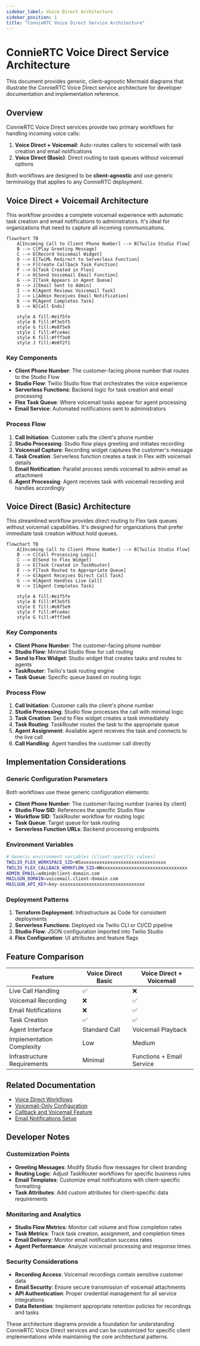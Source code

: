 ```yaml
---
sidebar_label: Voice Direct Architecture
sidebar_position: 1
title: "ConnieRTC Voice Direct Service Architecture"
---
```


# ConnieRTC Voice Direct Service Architecture

This document provides generic, client-agnostic Mermaid diagrams that illustrate the ConnieRTC Voice Direct service architecture for developer documentation and implementation reference.

## Overview

ConnieRTC Voice Direct services provide two primary workflows for handling incoming voice calls:

1. **Voice Direct + Voicemail**: Auto-routes callers to voicemail with task creation and email notifications
2. **Voice Direct (Basic)**: Direct routing to task queues without voicemail options

Both workflows are designed to be **client-agnostic** and use generic terminology that applies to any ConnieRTC deployment.

## Voice Direct + Voicemail Architecture

This workflow provides a complete voicemail experience with automatic task creation and email notifications to administrators. It's ideal for organizations that need to capture all incoming communications.

```mermaid
flowchart TB
    A[Incoming Call to Client Phone Number] --> B[Twilio Studio Flow]
    B --> C[Play Greeting Message]
    C --> D[Record Voicemail Widget]
    D --> E[TwiML Redirect to Serverless Function]
    E --> F[Create Callback Task Function]
    F --> G[Task Created in Flex]
    F --> H[Send Voicemail Email Function]
    G --> I[Task Appears in Agent Queue]
    H --> J[Email Sent to Admin]
    I --> K[Agent Reviews Voicemail Task]
    J --> L[Admin Receives Email Notification]
    K --> M[Agent Completes Task]
    D --> N[Call Ends]
    
    style A fill:#e1f5fe
    style B fill:#f3e5f5
    style G fill:#e8f5e9
    style I fill:#fce4ec
    style K fill:#fff3e0
    style J fill:#e0f2f1
```

### Key Components

- **Client Phone Number**: The customer-facing phone number that routes to the Studio Flow
- **Studio Flow**: Twilio Studio flow that orchestrates the voice experience
- **Serverless Functions**: Backend logic for task creation and email processing
- **Flex Task Queue**: Where voicemail tasks appear for agent processing
- **Email Service**: Automated notifications sent to administrators

### Process Flow

1. **Call Initiation**: Customer calls the client's phone number
2. **Studio Processing**: Studio flow plays greeting and initiates recording
3. **Voicemail Capture**: Recording widget captures the customer's message
4. **Task Creation**: Serverless function creates a task in Flex with voicemail details
5. **Email Notification**: Parallel process sends voicemail to admin email as attachment
6. **Agent Processing**: Agent receives task with voicemail recording and handles accordingly

## Voice Direct (Basic) Architecture

This streamlined workflow provides direct routing to Flex task queues without voicemail capabilities. It's designed for organizations that prefer immediate task creation without hold queues.

```mermaid
flowchart TB
    A[Incoming Call to Client Phone Number] --> B[Twilio Studio Flow]
    B --> C[Call Processing Logic]
    C --> D[Send to Flex Widget]
    D --> E[Task Created in TaskRouter]
    E --> F[Task Routed to Appropriate Queue]
    F --> G[Agent Receives Direct Call Task]
    G --> H[Agent Handles Live Call]
    H --> I[Agent Completes Task]
    
    style A fill:#e1f5fe
    style B fill:#f3e5f5
    style E fill:#e8f5e9
    style F fill:#fce4ec
    style G fill:#fff3e0
```

### Key Components

- **Client Phone Number**: The customer-facing phone number
- **Studio Flow**: Minimal Studio flow for call routing
- **Send to Flex Widget**: Studio widget that creates tasks and routes to agents
- **TaskRouter**: Twilio's task routing engine
- **Task Queue**: Specific queue based on routing logic

### Process Flow

1. **Call Initiation**: Customer calls the client's phone number
2. **Studio Processing**: Studio flow processes the call with minimal logic
3. **Task Creation**: Send to Flex widget creates a task immediately
4. **Task Routing**: TaskRouter routes the task to the appropriate queue
5. **Agent Assignment**: Available agent receives the task and connects to the live call
6. **Call Handling**: Agent handles the customer call directly

## Implementation Considerations

### Generic Configuration Parameters

Both workflows use these generic configuration elements:

- **Client Phone Number**: The customer-facing number (varies by client)
- **Studio Flow SID**: References the specific Studio flow
- **Workflow SID**: TaskRouter workflow for routing logic
- **Task Queue**: Target queue for task routing
- **Serverless Function URLs**: Backend processing endpoints

### Environment Variables

```bash
# Generic environment variables (client-specific values)
TWILIO_FLEX_WORKSPACE_SID=WSxxxxxxxxxxxxxxxxxxxxxxxxxxxxxxxx
TWILIO_FLEX_CALLBACK_WORKFLOW_SID=WWxxxxxxxxxxxxxxxxxxxxxxxxxxxxxxxx
ADMIN_EMAIL=admin@client-domain.com
MAILGUN_DOMAIN=voicemail.client-domain.com
MAILGUN_API_KEY=key-xxxxxxxxxxxxxxxxxxxxxxxxxxxxxxxx
```

### Deployment Patterns

1. **Terraform Deployment**: Infrastructure as Code for consistent deployments
2. **Serverless Functions**: Deployed via Twilio CLI or CI/CD pipeline
3. **Studio Flow**: JSON configuration imported into Twilio Studio
4. **Flex Configuration**: UI attributes and feature flags

## Feature Comparison

| Feature | Voice Direct Basic | Voice Direct + Voicemail |
|---------|-------------------|---------------------------|
| Live Call Handling | ✅ | ❌ |
| Voicemail Recording | ❌ | ✅ |
| Email Notifications | ❌ | ✅ |
| Task Creation | ✅ | ✅ |
| Agent Interface | Standard Call | Voicemail Playback |
| Implementation Complexity | Low | Medium |
| Infrastructure Requirements | Minimal | Functions + Email Service |

## Related Documentation

- [Voice Direct Workflows](./direct.md)
- [Voicemail-Only Configuration](./voicemail-only.md)
- [Callback and Voicemail Feature](../../../feature-library/callback-and-voicemail.md)
- [Email Notifications Setup](../add-ons/email-notifications.md)

## Developer Notes

### Customization Points

- **Greeting Messages**: Modify Studio flow messages for client branding
- **Routing Logic**: Adjust TaskRouter workflows for specific business rules
- **Email Templates**: Customize email notifications with client-specific formatting
- **Task Attributes**: Add custom attributes for client-specific data requirements

### Monitoring and Analytics

- **Studio Flow Metrics**: Monitor call volume and flow completion rates
- **Task Metrics**: Track task creation, assignment, and completion times
- **Email Delivery**: Monitor email notification success rates
- **Agent Performance**: Analyze voicemail processing and response times

### Security Considerations

- **Recording Access**: Voicemail recordings contain sensitive customer data
- **Email Security**: Ensure secure transmission of voicemail attachments
- **API Authentication**: Proper credential management for all service integrations
- **Data Retention**: Implement appropriate retention policies for recordings and tasks

These architecture diagrams provide a foundation for understanding ConnieRTC Voice Direct services and can be customized for specific client implementations while maintaining the core architectural patterns.